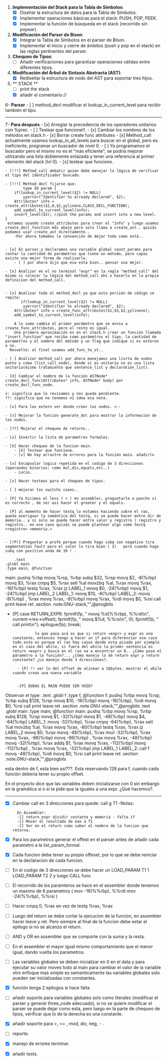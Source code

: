 
1. **Implementación del Stack para la Tabla de Símbolos**:
    - [x] Diseñar la estructura de datos para la Tabla de Símbolos.
    - [x] Implementar operaciones básicas para el stack: PUSH, POP, PEEK.
    - [x] Implementar la función de búsqueda en el stack (recorrido sin popear).

2. **Modificación del Parser de Bison**:
    - [x] Integrar la Tabla de Símbolos en el parser de Bison.
    - [x] Implementar el inicio y cierre de ámbitos (push y pop en el stack) en las reglas pertinentes del parser.

3. **Chequeo de Tipos**:
    - [ ] Añadir verificaciones para garantizar operaciones válidas entre diferentes tipos.

4. **Modificación del Árbol de Sintaxis Abstracta (AST)**:
    - [x] Rediseñar la estructura de nodo del AST para soportar tres hijos.

5. ** STACK **
    - [ ] print the stack
    - [X] añadir el comentario //
    
6- **Parser**
    - [ ] method_decl modificar el lookup_in_current_level para recibir también el tipo.

--------------------------------------------------------------------------------------

7- **Para después**
    - [x] Arreglar la precedencia de los operadores unitarios con %prec.
        - [ ] Testear que funcione!!.
    - [x] Cambiar los nombres de los métodos en stack.h
    - [x] Borrar create func attributes
    - [x] Method_call actualmente usamos lookup_in_all_levels para buscar en el global, pero es ineficiente, programar un buscador de nivel 0.
        - [ ] Ya programamos el buscador pero el mismo no es el "más eficiente", se podría mejorar utilizando una lista doblemente enlazada y tener una referencia al primer elemento del stack (lvl 0).
        - [x] testear que funcione.
    
    - [!!!] Method_call debatir quien debe manejar la lógica de verificar el tipo del identificador buscado. 
    
    - [!!!] Method decl fijarse que: 
            type ID param {
        if(lookup_in_current_level($2) != NULL) 
            yyerror("Identifier %s already declared", $2);
        Attributes* info = create_attributes($1,0,$2,yylineno,CLASS_DECL_FUNCTION);
        add_symbol_to_current_level(info);
        insert_level($3); //push the params and insert into a new level.
    } 
     estamos usando create_attributes para crear el "info" y luego usamos create_decl_function más abajo pero solo llama a create_ast.. quizás podamos usar create_ast directamente..
        -Por ahora tomamos la convención de dejar todo como está..


    - [x] En parser.y declaramos una variable global count_params para contar la cantidad de parámetros que tiene un método, pero capaz existe una mejor forma de realizarlo.
        - [ ] por ahora dijo que esa esta bien.. pensar una mejor.

    - [x] Analizar en el no terminal "expr" en la regla "method_call" del mismo si colocar la lógica del method_call ahí o hacerlo en la propia definicion del method_call.
    

    - [x] Analizar todo el method_decl ya que esta porción de código se repite:
           if(lookup_in_current_level($2) != NULL) 
            yyerror("Identifier %s already declared", $2);
        Attributes* info = create_func_attributes($1,$3,$2,yylineno);
        add_symbol_to_current_level(info);
        
        A lo sumo cambia el primer parámetro que se envia a create_func_attributes, pero el resto es igual.
        Una primera aproximación es en el stack.h crear un función llamada "insert_function" que reciba como parámetros el tipo, la cantidad de parámetros y el nombre del método y un flag que indique si es externo o no. 
      Resuelto: al final usamos add_func_to_st.. 

    - [ ] Analizar method_call por ahora manejamos una lisrta de nodos punto y coma (list_call_node), donde si es unitario no es una lista unitaria(mismo tratamiento que sentence_list y declaration_list).

    - [X] Cambiar el nombre de la función ASTNode* create_decl_func(Attributes* info, ASTNode* body) por create_decl_func_node.

    v: significa que lo revisamos y nos queda pendiente.
    ??: significa que no tenemos ni idea esa nota.

    - [v] Para los extern ver donde crear los nodos. <--

    - [v] Mejorar la funcion generate_dot para mostrar la informacion de los nodos.

    - [??] Mejorar el chequeo de returns..

    - [x] Invertir la lista de parametros formales.

    - [X] Hacer chequeo de la funcion main.
        - [X] Testear que funcione.
        - [v] No hay arrastre de errores para la función main. añadirlo

    - [x] Encapsular logica repetida en el codigo de 3 direcciones (operandos binarios: como mul,div,equals,etc..)
        - Lucio.

    - [v] Hacer testeos para el chequeo de tipos.

    - [ ] mejorar los switchs cases..

    - [P] Ya hicimos el less ( < ) en assembler, preguntarle a pancho si es correcto , de ser así hacer el greater y el equals.

    - [P] al momento de hacer testq lo estamos haciendo sobre el rax, queda averiguar la semántica del testq, si se puede hacer entre dir de memoria.. y si solo se puede hacer entre valor y registro | registro y registro.. en ese caso quizás se puede plantear algo como testq <registro> <memoria.>
    

    - [!P!] Preguntar a profe porque cuando hago subq con negativo tira segmentation fault pero el valor lo tira bien ( 2)   pero cuando hago subq con positivo anda de 10 ! .

        .text
    .globl main
    .type main, @function
main:
    pushq %rbp
    movq %rsp, %rbp
    subq $32, %rsp
    movq $2, -8(%rbp)
    movq $3, %rax
    cmpq $5, %rax
    setl %al
    movzbq %al, %rax
    movq %rax, -16(%rbp)
    testq %rax, %rax
    jz LABEL_1
    movq $0, -24(%rbp)
    movq $1, -24(%rbp)
    jmp LABEL_2
LABEL_1:
    movq $10, -8(%rbp)
LABEL_2:
    movq -8(%rbp) , %rax
    movq %rax, -8(%rbp)
    movq %rax, %rdi
    movq $0, %rsi
    call print
    leave
    ret
    .section .note.GNU-stack,"",@progbits

- [P]          case RETURN_EXPR:
                fprintf(fp, "    movq %d(%%rbp), %%rdi\n", current->res->offset);
                fprintf(fp, "    movq $%d, %%rsi\n", 0);
                fprintf(fp, "    call print\n");
                epilogue(fp);
                break;


                lo que pasa acá es que si return <expr> y expr es una constante, entonces tengo q hacer un if para diferenciar ese caso todo esto es porque el rax hay casos donde esta pisado por ejemplo en el caso del while, si fuera del while la primer sentencia es return <expr> y busca en el rax va a encontrar un 0.. ¿Cómo paso el párametro a la función?... ¿Cómo manejo lo de return expr y return constante? ¿Lo manejo desde 3 direcciones?.

        - [P] !! ver lo del offset de alinear a 16bytes. mostrar el while cuando creas una nueva variable


        -[P] DUDAS EL MAIN PUEDE SER VOID?



Observar el type:
    .text
    .globl f
    .type f, @function
f:
    pushq %rbp
    movq %rsp, %rbp
    subq $128, %rsp
    movq $10, -16(%rbp)
    movq -16(%rbp), %rdi
    movq $0, %rsi
    call print
    leave
    ret
    .section .note.GNU-stack,"",@progbits
    .text
    .globl main
    .type main, @function
main:
    pushq %rbp
    movq %rsp, %rbp
    subq $128, %rsp
    movq $1, -32(%rbp)
    movq $1, -48(%rbp)
    movq $4, -64(%rbp)
LABEL_1:
    movq -32(%rbp), %rax
    cmpq -64(%rbp), %rax
    setl %al
    movzbq %al, %rax
    movq %rax, -80(%rbp)
    testq %rax, %rax
    jz LABEL_2
    movq $0, %rax
    movq -48(%rbp), %rax
    imul -32(%rbp), %rax
    movq %rax, -96(%rbp)
    movq -96(%rbp) , %rax
    movq %rax, -48(%rbp)
    movq -32(%rbp), %rax
    addq $1, %rax
    movq %rax, -112(%rbp)
    movq -112(%rbp) , %rax
    movq %rax, -32(%rbp)
    jmp LABEL_1
LABEL_2:
    call f
    movq -48(%rbp), %rdi
    movq $0, %rsi
    call print
    leave
    ret
    .section .note.GNU-stack,"",@progbits


esta dentro de f, esta bien así???.
Esta reservando 128 para f, cuando cada función deberia tener su propio offset.

En el proyecto dice que las variables deben inicializarse con 0 sin embargo en la gramática si o si te pide que la iguales a una expr. ¿Qué hacemos?.

----------------------------------------------------------------------

- [X] Cambiar call en 3 direcciones para quede:
        call g T1 
        -Notas:

        En Assembler:
        -[] return_expr dividir costante y memoria - falta if 
        -[] Mover el resultado de eax a T1
        -[] Ver en el return como saber el nombre de la funcion que retorna.

- [X] Para los parametros generar el offest en el parser antes de añadir cada parametro a la list_param_formal.

- [X] Cada funcion debe tener su propio offeset, por lo que se debe reniciar en la declaracion de cada funcion.

- [ ] En el codigo de 3 direcciones se debe hacer un
  LOAD_PARAM T1  1
  LOAD_PARAM T2  2
  y luego CALL func 
 
- [ ] El recorrido de los paramteros se hace en el assembler donde tenemos un maximo de 6 parametros (
    mov -16(%%rbp), %%rdi
    mov -24(%%rbp), %%rsi
)

- [ ] Hacer cmpq 0, %rax en vez de testq %rax, %rax

- [ ] Luego del return se debe cortar la ejecucion de la funcion, en assembler hacer leave y ret. Pero siempre al final de la funcion debe estar el epilogo si no se alcanzo el return.

- [ ] AND y OR en assembler que se comporte con la suma y la resta.

- [ ] En el assembler el mayor igual mismo comportamiento que el menor igual, dando vuelta los parametros.

- [ ] Las variables globales se deben inicializar en 0 en el data y para ejecutar su valor moves todo al main para cambiar el valor de la variable otro enfoque mas simple es semanticamente las variables globales solo pueden ser inicializadas con constantes.


- [x] función tenga 2 epilogos si hace falta. 
- [ ] añadir soporte para variables globales solo como literales (modificar el parser y generar three_code adecuado), si no se quiere modificar el parser se puede dejar como esta, pero luego en la parte de chequeo de tipos, verificar que lo de la derecha es una constante. 
- [X] añadir soporte para >, == , mod, div, neg, - . 
- [ ] reporte.
- [x] manejo de errores terminar.
- [x] añadir tests.

